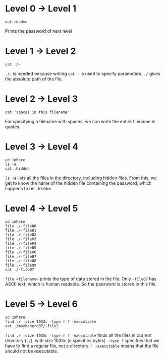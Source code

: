 # Level 0 -> Level 1

```
cat readme
```
Prints the password of next level

# Level 1 -> Level 2
```
cat ./-
``` 

```./-``` is needed because writing ```cat -``` is used to specify parameters. ```./``` gives the absolute path of the file.

# Level 2 -> Level 3
```
cat 'spaces in this filename'
```

For specifying a filename with spaces, we can write the entire filename in quotes.

# Level 3 -> Level 4

```
cd inhere
ls -a
cat .hidden
```

```ls -a``` lists all the files in the directory, including hidden files. From this, we get to know the name of the hidden file containing the password, which happens to be ```.hidden```

# Level 4 -> Level 5

```
cd inhere
file ./-file00
file ./-file01
file ./-file02
file ./-file03
file ./-file04
file ./-file05
file ./-file06
file ./-file07
file ./-file08
file ./-file09
cat ./-file07
```

```file <filename>``` prints the type of data stored in the file. Only ```-file07``` has ASCII text, which is human readable. So the password is stored in this file.

# Level 5 -> Level 6

```
cd inhere
find ./ -size 1033c -type f ! -executable
cat ./maybehere07/.file2
```

```find ./ -size 1033c -type f ! -executable``` finds all the files in current directory (```./```), with size 1033c (c specifies bytes). ```-type f``` specifies that we have to find a regular file, not a directory. ```! -executable``` means that the file should not be executable. 

